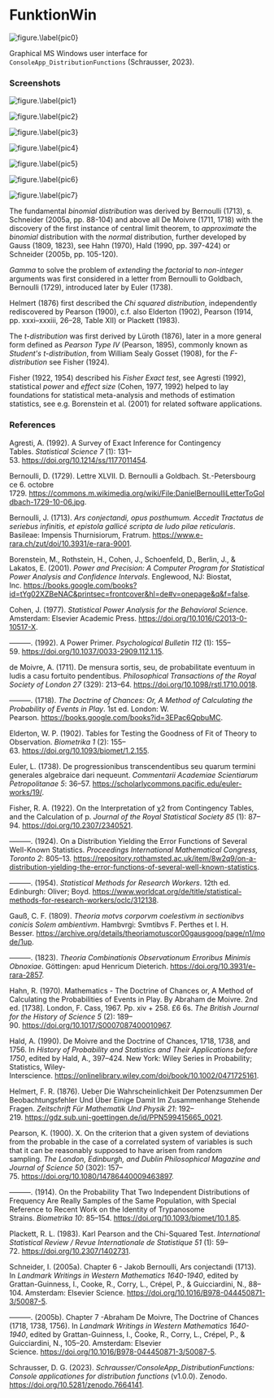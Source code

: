 # FunktionWin
![figure.\label{pic0}](FunktionWin.png)

Graphical MS Windows user interface for `ConsoleApp_DistributionFunctions` (Schrausser, 2023).

### Screenshots

![figure.\label{pic1}](pic1.jpg)


![figure.\label{pic2}](pic2.jpg)


![figure.\label{pic3}](pic3.jpg)


![figure.\label{pic4}](pic4.jpg)


![figure.\label{pic5}](pic5.jpg)


![figure.\label{pic6}](pic6.jpg)


![figure.\label{pic7}](pic7.jpg)

The fundamental *binomial distribution* was derived by Bernoulli (1713), s. Schneider (2005a, pp. 88-104) and above all De Moivre (1711, 1718) with the discovery of the first instance of central limit theorem, to *approximate* the *binomial* distribution with the *normal* distribution, further developed by Gauss (1809, 1823), see Hahn (1970), Hald (1990, pp. 397-424) or Schneider (2005b, pp. 105-120).

*Gamma* to solve the problem of *extending* the *factorial* to *non-integer* arguments was first considered in a letter from Bernoulli to Goldbach, Bernoulli (1729), introduced later by Euler (1738).

Helmert (1876) first described the *Chi squared distribution*, independently rediscovered by Pearson (1900), c.f. also Elderton (1902), Pearson (1914, pp. xxxi–xxxiii, 26–28, Table XII) or Plackett (1983).

The *t-distribution* was first derived by Lüroth (1876), later in a more general form defined as *Pearson Type IV* (Pearson, 1895), commonly known as *Student's t-distribution*, from William Sealy Gosset (1908), for the *F-distribution* see Fisher (1924).

Fisher (1922, 1954) described his *Fisher Exact test*, see Agresti (1992), statistical *power* and *effect size* (Cohen, 1977, 1992) helped to lay foundations for statistical meta-analysis and methods of estimation statistics, see e.g. Borenstein et al. (2001) for related software applications. 

### References

Agresti, A. (1992). A Survey of Exact Inference for Contingency Tables. *Statistical Science 7* (1): 131–53. https://doi.org/10.1214/ss/1177011454.

Bernoulli, D. (1729). Lettre XLVII. D. Bernoulli a Goldbach. St.-Petersbourg ce 6. octobre 1729. https://commons.m.wikimedia.org/wiki/File:DanielBernoulliLetterToGoldbach-1729-10-06.jpg.

Bernoulli, J. (1713). *Ars conjectandi, opus posthumum. Accedit Tractatus de seriebus infinitis, et epistola gallicé scripta de ludo pilae reticularis*. Basileae: Impensis Thurnisiorum, Fratrum. https://www.e-rara.ch/zut/doi/10.3931/e-rara-9001.

Borenstein, M., Rothstein, H., Cohen, J., Schoenfeld, D., Berlin, J., & Lakatos, E. (2001). *Power and Precision: A Computer Program for Statistical Power Analysis and Confidence Intervals*. Englewood, NJ: Biostat, Inc. https://books.google.com/books?id=tYg02XZBeNAC&printsec=frontcover&hl=de#v=onepage&q&f=false.

Cohen, J. (1977). *Statistical Power Analysis for the Behavioral Scienc*e. Amsterdam: Elsevier Academic Press. https://doi.org/10.1016/C2013-0-10517-X.

———. (1992). A Power Primer. *Psychological Bulletin 112* (1): 155–59. https://doi.org/10.1037/0033-2909.112.1.15.

de Moivre, A. (1711). De mensura sortis, seu, de probabilitate eventuum in ludis a casu fortuito pendentibus. *Philosophical Transactions of the Royal Society of London 27* (329): 213–64. https://doi.org/10.1098/rstl.1710.0018.

———. (1718). *The Doctrine of Chances: Or, A Method of Calculating the Probability of Events in Play*. 1st ed. London: W. Pearson. https://books.google.com/books?id=3EPac6QpbuMC.

Elderton, W. P. (1902). Tables for Testing the Goodness of Fit of Theory to Observation. *Biometrika 1* (2): 155–63. https://doi.org/10.1093/biomet/1.2.155.

Euler, L. (1738). De progressionibus transcendentibus seu quarum termini generales algebraice dari nequeunt. *Commentarii Academiae Scientiarum Petropolitanae 5*: 36–57. https://scholarlycommons.pacific.edu/euler-works/19/.

Fisher, R. A. (1922). On the Interpretation of χ2 from Contingency Tables, and the Calculation of p. *Journal of the Royal Statistical Society 85* (1): 87–94. https://doi.org/10.2307/2340521.

———. (1924). On a Distribution Yielding the Error Functions of Several Well-Known Statistics. *Proceedings International Mathematical Congress, Toronto 2*: 805–13. https://repository.rothamsted.ac.uk/item/8w2q9/on-a-distribution-yielding-the-error-functions-of-several-well-known-statistics.

———. (1954). *Statistical Methods for Research Workers*. 12th ed. Edinburgh: Oliver; Boyd. https://www.worldcat.org/de/title/statistical-methods-for-research-workers/oclc/312138.

Gauß, C. F. (1809). *Theoria motvs corporvm coelestivm in sectionibvs conicis Solem ambientivm*. Hambvrgi: Svmtibvs F. Perthes et I. H. Besser. https://archive.org/details/theoriamotuscor00gausgoog/page/n1/mode/1up.

———. (1823). *Theoria Combinationis Observationum Erroribus Minimis Obnoxiae*. Göttingen: apud Henricum Dieterich. https://doi.org/10.3931/e-rara-2857.

Hahn, R. (1970). Mathematics - The Doctrine of Chances or, A Method of Calculating the Probabilities of Events in Play. By Abraham de Moivre. 2nd ed. [1738]. London, F. Cass, 1967. Pp. xiv + 258. £6 6s. *The British Journal for the History of Science 5* (2): 189–90. https://doi.org/10.1017/S0007087400010967.

Hald, A. (1990). De Moivre and the Doctrine of Chances, 1718, 1738, and 1756. In *History of Probability and Statistics and Their Applications before 1750*, edited by Hald, A., 397–424. New York: Wiley Series in Probability; Statistics, Wiley-Interscience. https://onlinelibrary.wiley.com/doi/book/10.1002/0471725161.

Helmert, F. R. (1876). Ueber Die Wahrscheinlichkeit Der Potenzsummen Der Beobachtungsfehler Und Über Einige Damit Im Zusammenhange Stehende Fragen. *Zeitschrift Für Mathematik Und Physik 21*: 192–219. https://gdz.sub.uni-goettingen.de/id/PPN599415665_0021.

Pearson, K. (1900). X. On the criterion that a given system of deviations from the probable in the case of a correlated system of variables is such that it can be reasonably supposed to have arisen from random sampling. *The London, Edinburgh, and Dublin Philosophical Magazine and Journal of Science 50* (302): 157–75. https://doi.org/10.1080/14786440009463897.

———. (1914). On the Probability That Two Independent Distributions of Frequency Are Really Samples of the Same Population, with Special Reference to Recent Work on the Identity of Trypanosome Strains. *Biometrika 10*: 85–154. https://doi.org/10.1093/biomet/10.1.85.

Plackett, R. L. (1983). Karl Pearson and the Chi-Squared Test. *International Statistical Review / Revue Internationale de Statistique 51* (1): 59–72. https://doi.org/10.2307/1402731.

Schneider, I. (2005a). Chapter 6 - Jakob Bernoulli, Ars conjectandi (1713). In *Landmark Writings in Western Mathematics 1640-1940*, edited by Grattan-Guinness, I., Cooke, R., Corry, L., Crépel, P., & Guicciardini, N., 88–104. Amsterdam: Elsevier Science. https://doi.org/10.1016/B978-044450871-3/50087-5.

———. (2005b). Chapter 7 -Abraham De Moivre, The Doctrine of Chances (1718, 1738, 1756). In *Landmark Writings in Western Mathematics 1640-1940*, edited by Grattan-Guinness, I., Cooke, R., Corry, L., Crépel, P., & Guicciardini, N., 105–20. Amsterdam: Elsevier Science. https://doi.org/10.1016/B978-044450871-3/50087-5.

Schrausser, D. G. (2023). *Schrausser/ConsoleApp_DistributionFunctions: Console applicationes for distribution functions* (v1.0.0). Zenodo. https://doi.org/10.5281/zenodo.7664141.
